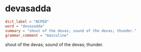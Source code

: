 # devasadda

``` toml
dict_label = "NCPED"
word = "devasadda"
summary = "shout of the devas; sound of the devas; thunder."
grammar_comment = "masculine"
```

shout of the devas; sound of the devas; thunder.

